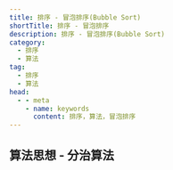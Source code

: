 ```yaml
---
title: 排序 - 冒泡排序(Bubble Sort)
shortTitle: 排序 - 冒泡排序
description: 排序 - 冒泡排序(Bubble Sort)
category:
  - 排序
  - 算法
tag:
  - 排序
  - 算法
head:
  - - meta
    - name: keywords
      content: 排序，算法，冒泡排序
---
```

## 算法思想 - 分治算法
